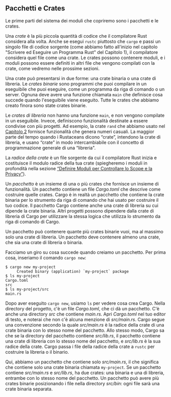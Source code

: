 ## Pacchetti e Crates

Le prime parti del sistema dei moduli che copriremo sono i pacchetti e le crates.

Una *crate* è la più piccola quantità di codice che il compilatore Rust considera alla volta. Anche se esegui `rustc` piuttosto che `cargo` e passi un singolo file di codice sorgente (come abbiamo fatto all'inizio nel capitolo "Scrivere ed Eseguire un Programma Rust" del Capitolo 1), il compilatore considera quel file come una crate. Le crates possono contenere moduli, e i moduli possono essere definiti in altri file che vengono compilati con la crate, come vedremo nelle prossime sezioni.

Una crate può presentarsi in due forme: una crate binaria o una crate di libreria.
Le *crates binarie* sono programmi che puoi compilare in un eseguibile che puoi eseguire, come un programma da riga di comando o un server. Ognuna deve avere una funzione chiamata `main` che definisce cosa succede quando l'eseguibile viene eseguito. Tutte le crates che abbiamo creato finora sono state crates binarie.

Le *crates di libreria* non hanno una funzione `main`, e non vengono compilate in un eseguibile. Invece, definiscono funzionalità destinate a essere condivise con più progetti. Ad esempio, la crate `rand` che abbiamo usato nel [Capitolo 2][rand]<!-- ignore --> fornisce funzionalità che genera numeri casuali. La maggior parte del tempo quando i Rustaceans dicono “crate”, intendono la crate di libreria, e usano “crate” in modo intercambiabile con il concetto di programmazione generale di una “libreria".

La *radice della crate* è un file sorgente da cui il compilatore Rust inizia e costituisce il modulo radice della tua crate (spiegheremo i moduli in profondità nella sezione [“Definire Moduli per Controllare lo Scope e la Privacy”][modules]<!-- ignore -->).

Un *pacchetto* è un insieme di una o più crates che fornisce un insieme di funzionalità. Un pacchetto contiene un file *Cargo.toml* che descrive come costruire quelle crates. Cargo è in realtà un pacchetto che contiene la crate binaria per lo strumento da riga di comando che hai usato per costruire il tuo codice. Il pacchetto Cargo contiene anche una crate di libreria su cui dipende la crate binaria. Altri progetti possono dipendere dalla crate di libreria di Cargo per utilizzare la stessa logica che utilizza lo strumento da riga di comando di Cargo.

Un pacchetto può contenere quante più crates binarie vuoi, ma al massimo solo una crate di libreria. Un pacchetto deve contenere almeno una crate, che sia una crate di libreria o binaria.

Facciamo un giro su cosa succede quando creiamo un pacchetto. Per prima cosa, inseriamo il comando `cargo new`:

```console
$ cargo new my-project
     Created binary (application) `my-project` package
$ ls my-project
Cargo.toml
src
$ ls my-project/src
main.rs
```

Dopo aver eseguito `cargo new`, usiamo `ls` per vedere cosa crea Cargo. Nella directory del progetto, c'è un file *Cargo.toml*, che ci dà un pacchetto. C'è anche una directory *src* che contiene *main.rs*. Apri *Cargo.toml* nel tuo editor di testo, e noterai che non c'è alcuna menzione di *src/main.rs*. Cargo segue una convenzione secondo la quale *src/main.rs* è la radice della crate di una crate binaria con lo stesso nome del pacchetto. Allo stesso modo, Cargo sa che se la directory del pacchetto contiene *src/lib.rs*, il pacchetto contiene una crate di libreria con lo stesso nome del pacchetto, e *src/lib.rs* è la sua radice della crate. Cargo passa i file della radice della crate a `rustc` per costruire la libreria o il binario.

Qui, abbiamo un pacchetto che contiene solo *src/main.rs*, il che significa che contiene solo una crate binaria chiamata `my-project`. Se un pacchetto contiene *src/main.rs* e *src/lib.rs*, ha due crates: una binaria e una di libreria, entrambe con lo stesso nome del pacchetto. Un pacchetto può avere più crates binarie posizionando i file nella directory *src/bin*: ogni file sarà una crate binaria separata.

[modules]: ch07-02-defining-modules-to-control-scope-and-privacy.html
[rand]: ch02-00-guessing-game-tutorial.html#generating-a-random-number
